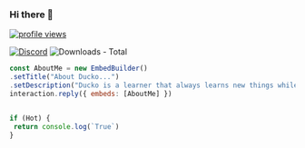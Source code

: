 ### Hi there 👋

<a href="https://github.com/DuckoDas"><img src="https://komarev.com/ghpvc/?username=DuckoDas&style=flat-square&color=009F81&label=Github+profile+views" alt="profile views"></a>

<a href="https://discord.gg/TKz7BMwEap">![Discord](https://img.shields.io/discord/909261119103832084?style=for-the-badge)</a>
![Downloads - Total](https://img.shields.io/github/downloads/DuckoDas/DuckoDas/total?style=for-the-badge)

```js
const AboutMe = new EmbedBuilder()
.setTitle("About Ducko...")
.setDescription("Ducko is a learner that always learns new things while coding Discord bots and other stuff!")
interaction.reply({ embeds: [AboutMe] })
```

```js

if (Hot) {
 return console.log(`True`)
}
```
